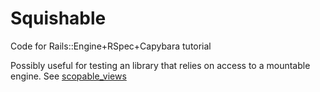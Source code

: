 # Squishable #

Code for Rails::Engine+RSpec+Capybara tutorial

Possibly useful for testing an library that relies on access to a mountable engine. See [scopable_views](https://github.com/mikebannister/scopable_views)

